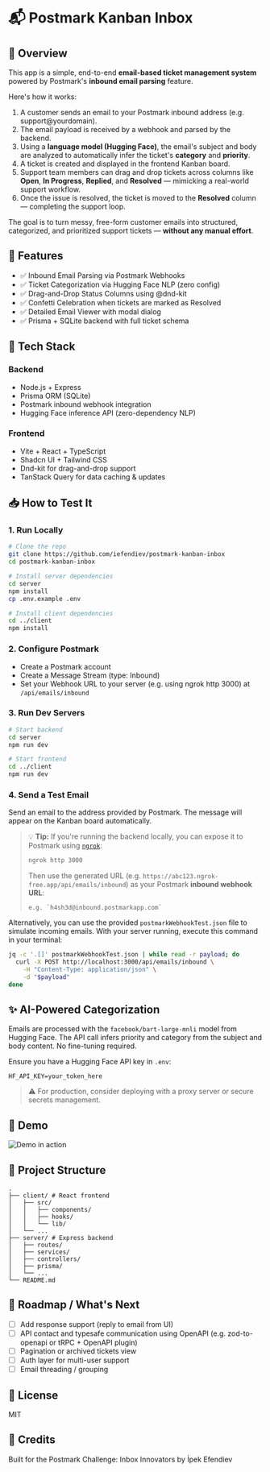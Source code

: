 # 📬 Postmark Kanban Inbox

## 📌 Overview

This app is a simple, end-to-end **email-based ticket management system** powered by Postmark's **inbound email parsing** feature.

Here's how it works:

1. A customer sends an email to your Postmark inbound address (e.g. support@yourdomain).
2. The email payload is received by a webhook and parsed by the backend.
3. Using a **language model (Hugging Face)**, the email's subject and body are analyzed to automatically infer the ticket's **category** and **priority**.
4. A ticket is created and displayed in the frontend Kanban board.
5. Support team members can drag and drop tickets across columns like **Open**, **In Progress**, **Replied**, and **Resolved** — mimicking a real-world support workflow.
6. Once the issue is resolved, the ticket is moved to the **Resolved** column — completing the support loop.

The goal is to turn messy, free-form customer emails into structured, categorized, and prioritized support tickets — **without any manual effort**.

## 🚀 Features

- ✅ Inbound Email Parsing via Postmark Webhooks
- ✅ Ticket Categorization via Hugging Face NLP (zero config)
- ✅ Drag-and-Drop Status Columns using @dnd-kit
- ✅ Confetti Celebration when tickets are marked as Resolved
- ✅ Detailed Email Viewer with modal dialog
- ✅ Prisma + SQLite backend with full ticket schema

## 🧠 Tech Stack

### Backend

- Node.js + Express
- Prisma ORM (SQLite)
- Postmark inbound webhook integration
- Hugging Face inference API (zero-dependency NLP)

### Frontend

- Vite + React + TypeScript
- Shadcn UI + Tailwind CSS
- Dnd-kit for drag-and-drop support
- TanStack Query for data caching & updates

## 📥 How to Test It

### 1. Run Locally

```bash
# Clone the repo
git clone https://github.com/iefendiev/postmark-kanban-inbox
cd postmark-kanban-inbox

# Install server dependencies
cd server
npm install
cp .env.example .env

# Install client dependencies
cd ../client
npm install
```

### 2. Configure Postmark

- Create a Postmark account
- Create a Message Stream (type: Inbound)
- Set your Webhook URL to your server (e.g. using ngrok http 3000) at `/api/emails/inbound`

### 3. Run Dev Servers

```bash
# Start backend
cd server
npm run dev

# Start frontend
cd ../client
npm run dev
```

### 4. Send a Test Email

Send an email to the address provided by Postmark. The message will appear on the Kanban board automatically.

> 💡 **Tip:** If you're running the backend locally, you can expose it to Postmark using [`ngrok`](https://ngrok.com/):
>
> ```bash
> ngrok http 3000
> ```
>
> Then use the generated URL (e.g. `https://abc123.ngrok-free.app/api/emails/inbound`) as your Postmark **inbound webhook URL**:
>
> ```
> e.g. `h4sh3d@inbound.postmarkapp.com`
> ```

Alternatively, you can use the provided `postmarkWebhookTest.json` file to simulate incoming emails. With your server running, execute this command in your terminal:

```bash
jq -c '.[]' postmarkWebhookTest.json | while read -r payload; do
  curl -X POST http://localhost:3000/api/emails/inbound \
    -H "Content-Type: application/json" \
    -d "$payload"
done
```

## ✨ AI-Powered Categorization

Emails are processed with the `facebook/bart-large-mnli` model from Hugging Face. The API call infers priority and category from the subject and body content. No fine-tuning required.

Ensure you have a Hugging Face API key in `.env`:

```env
HF_API_KEY=your_token_here
```

> ⚠️ For production, consider deploying with a proxy server or secure secrets management.

## 🎥 Demo

![Demo in action](./assets/app-demo.gif)

## 📂 Project Structure

```
.
├── client/ # React frontend
│   ├── src/
│   │   ├── components/
│   │   ├── hooks/
│   │   └── lib/
│   └── ...
├── server/ # Express backend
│   ├── routes/
│   ├── services/
│   ├── controllers/
│   ├── prisma/
│   └── ...
└── README.md
```

## 🧪 Roadmap / What's Next

- [ ] Add response support (reply to email from UI)
- [ ] API contact and typesafe communication using OpenAPI (e.g. zod-to-openapi or tRPC + OpenAPI plugin)
- [ ] Pagination or archived tickets view
- [ ] Auth layer for multi-user support
- [ ] Email threading / grouping

## 🏁 License

MIT

## 💌 Credits

Built for the Postmark Challenge: Inbox Innovators by İpek Efendiev
